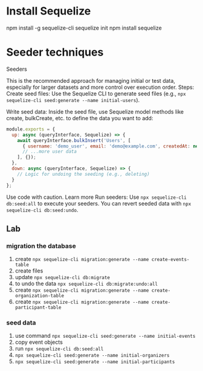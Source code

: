 # Install Sequelize
npm install -g sequelize-cli 
sequelize init
npm install sequelize
# Seeder techniques
Seeders

This is the recommended approach for managing initial or test data, especially for larger datasets and more control over execution order.
Steps:
Create seed files: Use the Sequelize CLI to generate seed files (e.g., `npx sequelize-cli seed:generate --name initial-users`).

Write seed data: Inside the seed file, use Sequelize model methods like create, bulkCreate, etc. to define the data you want to add:

```javascript
module.exports = {
  up: async (queryInterface, Sequelize) => {
    await queryInterface.bulkInsert('Users', [
      { username: 'demo_user', email: 'demo@example.com', createdAt: new Date(), updatedAt: new Date() },
      // ...more user data
    ], {});
  },
  down: async (queryInterface, Sequelize) => {
    // Logic for undoing the seeding (e.g., deleting)
  }
};
```
Use code with caution. Learn more
Run seeders: Use `npx sequelize-cli db:seed:all` to execute your seeders. 
You can revert seeded data with `npx sequelize-cli db:seed:undo`.

## Lab
### migration the database
1. create `npx sequelize-cli migration:generate --name create-events-table` 
2. create files
3. update `npx sequelize-cli db:migrate`
4. to undo the data `npx sequelize-cli db:migrate:undo:all`
5. create `npx sequelize-cli migration:generate --name create-organization-table`
6. create `npx sequelize-cli migration:generate --name create-participant-table`
### seed data
1. use command `npx sequelize-cli seed:generate --name initial-events`
2. copy event objects
3. run `npx sequelize-cli db:seed:all`
4. `npx sequelize-cli seed:generate --name initial-organizers`
5. `npx sequelize-cli seed:generate --name initial-participants`